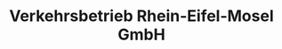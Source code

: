 ---
title: "Verkehrsbetrieb Rhein-Eifel-Mosel GmbH"
url: /mayen/verkehrsbetrieb-rhein-eifel-mosel-gmbh/
shop: Tickets
---